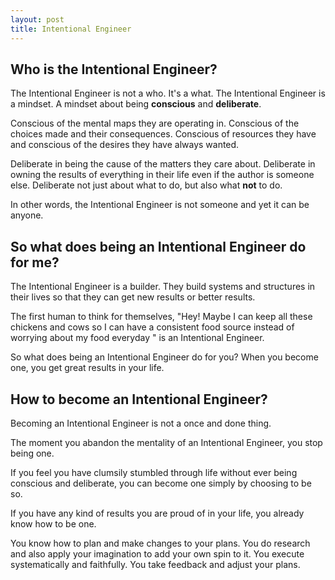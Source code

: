 ```yaml
---
layout: post
title: Intentional Engineer
---
```


## Who is the Intentional Engineer?
The Intentional Engineer is not a who. It's a what. The Intentional Engineer is a mindset. A mindset about being **conscious** and **deliberate**.

Conscious of the mental maps they are operating in. Conscious of the choices made and their consequences. Conscious of resources they have and conscious of the desires they have always wanted.

Deliberate in being the cause of the matters they care about. Deliberate in owning the results of everything in their life even if the author is someone else. Deliberate not just about what to do, but also what **not** to do.

In other words, the Intentional Engineer is not someone and yet it can be anyone.

## So what does being an Intentional Engineer do for me?

The Intentional Engineer is a builder. They build systems and structures in their lives so that they can get new results or better results.

The first human to think for themselves, "Hey! Maybe I can keep all these chickens and cows so I can have a consistent food source instead of worrying about my food everyday " is an Intentional Engineer.

So what does being an Intentional Engineer do for you? When you become one, you get great results in your life.

## How to become an Intentional Engineer?

Becoming an Intentional Engineer is not a once and done thing.

The moment you abandon the mentality of an Intentional Engineer, you stop being one.

If you feel you have clumsily stumbled through life without ever being conscious and deliberate, you can become one simply by choosing to be so.

If you have any kind of results you are proud of in your life, you already know how to be one.

You know how to plan and make changes to your plans. You do research and also apply your imagination to add your own spin to it. You execute systematically and faithfully. You take feedback and adjust your plans.

